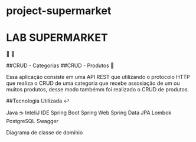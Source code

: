 # project-supermarket

<h1>LAB SUPERMARKET</h1> 📝 🏪

##CRUD - Categorias 
##CRUD - Produtos 🍉

Essa aplicação consiste em uma API REST que utilizando o protocolo HTTP que realiza o CRUD de uma categoria que recebe assosiação de um ou muitos produtos,
desse modo tambémm foi realizado o CRUD de produtos.

##Tecnologia Utilizada ↩️

Java ☕
InteliJ IDE
Spring Boot
Spring Web
Spring Data JPA
Lombok
PostgreSQL
Swagger


Diagrama de classe de domínio
